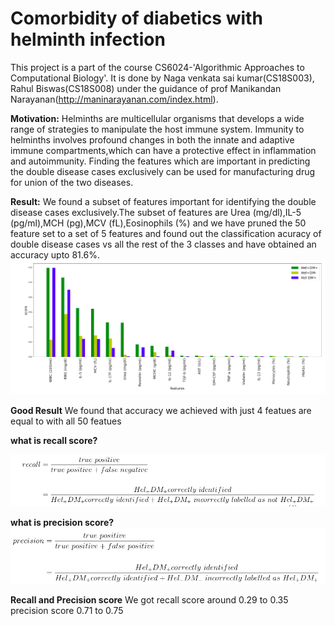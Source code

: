 # Comorbidity of diabetics with helminth infection

This project is a part of the course CS6024-'Algorithmic Approaches to Computational Biology'. It is done by Naga venkata sai kumar(CS18S003), Rahul Biswas(CS18S008) under the guidance of prof Manikandan Narayanan(http://maninarayanan.com/index.html).

**Motivation:** Helminths are multicellular organisms that develops a wide range of strategies to manipulate the host immune system. Immunity to helminths involves profound changes in both the innate and adaptive immune compartments,which can have a protective effect in inflammation and autoimmunity. Finding the features which are important in predicting the double disease cases exclusively can be used for manufacturing drug for union of the two diseases.

**Result:** We found a subset of features important for identifying the double disease cases exclusively.The subset of features are Urea
(mg/dl),IL-5 (pg/ml),MCH (pg),MCV (fL),Eosinophils (%) and we have pruned the 50 feature set to a set of 5 features and found out the classification acuracy of double disease cases vs all the rest of the 3 classes and have obtained an accuracy upto
81.6%.
![features barchart](https://github.com/rahulbiswas876/comorbidity-of-DM-with-Helminth/blob/master/images/barchart.png)

**Good Result** We found that accuracy we achieved with just 4 featues are equal to with all 50 featues

**what is recall score?** 

![recall def](https://github.com/rahulbiswas876/comorbidity-of-DM-with-Helminth/blob/master/images/recall.png)

**what is precision score?**
![precsion score](https://github.com/rahulbiswas876/comorbidity-of-DM-with-Helminth/blob/master/images/precision.png)

**Recall and Precision score**
We got recall score around 0.29 to 0.35 <br/>
precision score 0.71 to 0.75
